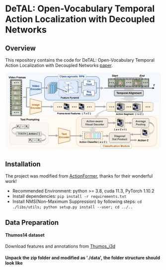 # DeTAL: Open-Vocabulary Temporal Action Localization with Decoupled Networks

## Overview

This repository contains the code for DeTAL: Open-Vocabulary Temporal Action Localization with Decoupled Networks [paper](https://www.baidu.com). 

![Overview](./assets/overview.png)

## Installation
The project was modified from [ActionFormer](https://github.com/happyharrycn/actionformer_release), thanks for their wonderful work!

+ Recommended Environment: python >= 3.8, cuda 11.3, PyTorch 1.10.2
+ Install dependencies: `pip install -r requirements.txt`
+ Install NMS(Non-Maximum Suppression) by following steps:
  `cd ./libs/utils; python setup.py install --user; cd ../..`

## Data Preparation
#### Thumos14 dataset
Download features and annotations from [Thumos_i3d](https://github.com/happyharrycn/actionformer_release/tree/main)

#### Unpack the zip folder and modified as './data', the folder structure should look like
